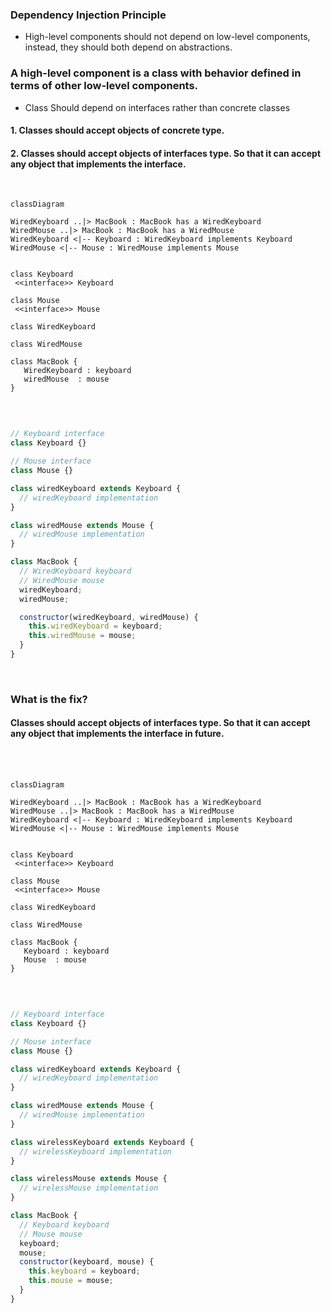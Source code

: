 ### Dependency Injection Principle


- High-level components should not depend on low-level components,
instead, they should both depend on abstractions. 

### A high-level component is a class with behavior defined in terms of other low-level components.

- Class Should depend on interfaces rather than concrete classes


####  1. Classes should accept objects of concrete type.
####  2. Classes should accept objects of interfaces type. So that it can accept any object that implements the interface.
<br/>

```mermaid
classDiagram

WiredKeyboard ..|> MacBook : MacBook has a WiredKeyboard
WiredMouse ..|> MacBook : MacBook has a WiredMouse
WiredKeyboard <|-- Keyboard : WiredKeyboard implements Keyboard
WiredMouse <|-- Mouse : WiredMouse implements Mouse    


class Keyboard
 <<interface>> Keyboard

class Mouse
 <<interface>> Mouse

class WiredKeyboard

class WiredMouse

class MacBook {
   WiredKeyboard : keyboard
   wiredMouse  : mouse
}
  
```
<br/>

```javascript
// Keyboard interface
class Keyboard {}

// Mouse interface
class Mouse {}

class wiredKeyboard extends Keyboard {
  // wiredKeyboard implementation
}

class wiredMouse extends Mouse {
  // wiredMouse implementation
}

class MacBook {
  // WiredKeyboard keyboard
  // WiredMouse mouse
  wiredKeyboard;
  wiredMouse;

  constructor(wiredKeyboard, wiredMouse) {
    this.wiredKeyboard = keyboard;
    this.wiredMouse = mouse;
  }
}
```
<br/>

### What is the fix?
####  Classes should accept objects of interfaces type. So that it can accept any object that implements the interface in future.
<br/>
<br/>

```mermaid
classDiagram

WiredKeyboard ..|> MacBook : MacBook has a WiredKeyboard
WiredMouse ..|> MacBook : MacBook has a WiredMouse
WiredKeyboard <|-- Keyboard : WiredKeyboard implements Keyboard
WiredMouse <|-- Mouse : WiredMouse implements Mouse    


class Keyboard
 <<interface>> Keyboard

class Mouse
 <<interface>> Mouse

class WiredKeyboard

class WiredMouse

class MacBook {
   Keyboard : keyboard
   Mouse  : mouse
}
  
```
<br/>


```javascript
// Keyboard interface
class Keyboard {}

// Mouse interface
class Mouse {}

class wiredKeyboard extends Keyboard {
  // wiredKeyboard implementation
}

class wiredMouse extends Mouse {
  // wiredMouse implementation
}

class wirelessKeyboard extends Keyboard {
  // wirelessKeyboard implementation
}

class wirelessMouse extends Mouse {
  // wirelessMouse implementation
}

class MacBook {
  // Keyboard keyboard
  // Mouse mouse
  keyboard;
  mouse;
  constructor(keyboard, mouse) {
    this.keyboard = keyboard;
    this.mouse = mouse;
  }
}

```